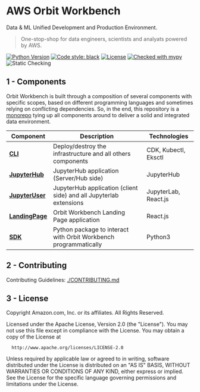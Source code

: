 # AWS Orbit Workbench

Data & ML Unified Development and Production Environment.

> One-stop-shop for data engineers, scientists and analyats powered by AWS.

[![Python Version](https://img.shields.io/badge/python-3.6%20%7C%203.7%20%7C%203.8-brightgreen.svg)](https://github.com/awslabs/aws-eks-data-maker)
[![Code style: black](https://img.shields.io/badge/code%20style-black-000000.svg)](https://github.com/psf/black)
[![License](https://img.shields.io/badge/License-Apache%202.0-blue.svg)](https://opensource.org/licenses/Apache-2.0)
[![Checked with mypy](http://www.mypy-lang.org/static/mypy_badge.svg)](http://mypy-lang.org/)
![Static Checking](https://github.com/awslabs/aws-eks-data-maker/workflows/Static%20Checking/badge.svg?branch=main)

## 1 - Components

Orbit Workbench is built through a composition of several components with specific scopes, based on different programming languages and sometimes relying on conflicting dependencies. So, in the end, this repository is a [monorepo](https://en.wikipedia.org/wiki/Monorepo) tying up all components around to deliver a solid and integrated data environment.

| Component | Description | Technologies |
|-----------|-------------|--------------|
| [**CLI**](cli/) | Deploy/destroy the infrastructure and all others components | CDK, Kubectl, Eksctl |
| [**JupyterHub**](images/jupyter-hub/) | JupyterHub application (Server/Hub side)| JupyterHub |
| [**JupyterUser**](images/jupyter-user/) | JupyterHub application (client side) and all Jupyterlab extensions | JupyterLab, React.js |
| [**LandingPage**](images/landing-page/) | Orbit Workbench Landing Page application | React.js |
| [**SDK**](sdk/) | Python package to interact with Orbit Workbench programmatically | Python3 |

## 2 - Contributing

Contributing Guidelines: [./CONTRIBUTING.md](././CONTRIBUTING.md)

## 3 - License

Copyright Amazon.com, Inc. or its affiliates. All Rights Reserved.

  Licensed under the Apache License, Version 2.0 (the "License").
  You may not use this file except in compliance with the License.
  You may obtain a copy of the License at

      http://www.apache.org/licenses/LICENSE-2.0

  Unless required by applicable law or agreed to in writing, software
  distributed under the License is distributed on an "AS IS" BASIS,
  WITHOUT WARRANTIES OR CONDITIONS OF ANY KIND, either express or implied.
  See the License for the specific language governing permissions and
  limitations under the License.
